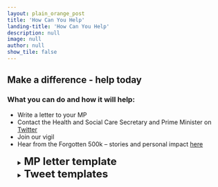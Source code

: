 ```yaml
---
layout: plain_orange_post
title: 'How Can You Help'
landing-title: 'How Can You Help'
description: null
image: null
author: null
show_tile: false
---
```


<h2>Make a difference - help today</h2>

<h3>What you can do and how it will help:</h3>

 <ul class="difference">
                        <li>Write a letter to your MP</li>
                        <li>Contact the Health and Social Care Secretary and Prime Minister on <a href="https://twitter.com/i/flow/login">Twitter</a>
                        <li>Join our vigil</li>
                        <li>Hear from the Forgotten 500k – stories and personal impact <a href="https://getevusheld.uk/hear-our-stories/">here</a></li>
<br>
<details>
<summary><b><font size="+2">MP letter template</font></b></summary>

<p><font color="navy"><b>[INSERT YOUR ADRESS <br> <br> + POSTCODE]</b></font></p>

<p><b>URGENT: EVUSHELD – PREVENTATIVE COVID-19 TREATMENT </b></p>
 
<p>Dear <font color="navy"><b>[INSERT NAME OF MP]</b>,</font></p>
<p>RE: EVUSHELD </p>
<p><font color="navy"><u>Option 1:</u></font> Many immunocompromised people like <font color="navy"><b>[ME / MY LOVED ONE]</b></font>, who has <font color="navy"><b>[CONDITION NAME]</b></font>, are still shielding/taking significant precautions, two years later, because we are at disproportionate risk of dying from Covid.</p>

<p><font color="navy"><u>Option 2:</u></font> I am writing on behalf of those who are still at disproportionate risk from Covid.</p>

<p>Immunocompromised people are also less likely to be protected by vaccines. There are over 500k people who are still at increased risk from this deadly disease, many of whom are still anxious and cannot ‘live with Covid’ like the rest of the country. <b>Evusheld is a treatment that aims to prevent Covid-19.</b></p>

<p>Despite Evusheld receiving MHRA approval earlier this year, the Department of Health and Social Care has announced that it will not decide whether to procure the treatment until an appraisal is completed by the National Institute for Health and Care Excellence (NICE) in May 2023. Evusheld, however, is already being monitored as part of the RAPID C-19 initiative. Other Covid treatments and vaccines were monitored by RAPID C-19 then procured and made available before a NICE appraisal. This is because the individual and public health need for these treatments is considered greater and more urgent than the need to determine how cost-effective they are. There is a wealth of robust evidence demonstrating Evusheld’s effectiveness at preventing Covid-19 infection, and of reducing severity of illness. </p> 

<p>The latest real-world data from Israel shows that immunocompromised people who took Evusheld were half as likely to become infected with Covid, and 92% less likely to be hospitalised and/or die. Evusheld has been rolled out in 33 countries, including the United States, Canada, Japan, and France. Most of these countries have measured the impact and effectiveness of Evusheld to monitor whether it works against new variants. We want to see our Government do the same and let those left behind get back to normal.</p> 

<p>The immunocompromised urgently need a safe and effective treatment to help prevent them from getting infected with Covid, and from the severe outcomes associated with the disease.</p>

<p><b>Please can you:</b></p>
<ul class="difference">
                        <li><b>Write to the Secretary of State for Health and Social Care on my behalf and urge her to roll out Evusheld this winter.</b></li>
                        <li><b>Join our vigil on the XXX at XXX in Parliament Square, where family and friends of the Forgotten 500,000 will be gathering to represent them.</b></li>
                        </ul>

<p>I look forward to hearing from you as soon as possible.</p>

<p>Yours sincerely, </p>

<p><font color="navy"><b>[YOUR NAME]</b></font></p>

</details>

<details>
<summary><b><font size="+2">Tweet templates</font></b></summary>

<ul class="difference">
                    <li><u>Tweets for the immunocompromised:</u></li>
                    <ul class="level_3">
                        <li>Help the #Forgotten500k feel safe again @theresecoffey. We are still at risk from Covid – we need you to roll out Evusheld now.</li>
                        <li>Help the #Forgotten500k feel safe again @trussliz. We are still at risk from Covid – we need you to roll out Evusheld now.</li>
                    </ul>
                    <li><u>Tweets for family members of the immunocompromised:</u></li>
                    <ul class="level_3">
                        <li>Help the #Forgotten500k feel safe again @trussliz. My loved ones are still at risk from Covid – we need you to roll out Evusheld now.</li>
                    </ul>
                        <li><u>Tweets for other supporters:</u></li>
                        <ul class="level_3">
                        <li>Help protect the #Forgotten500k and roll out Evusheld urgently @theresecoffey. We dealt with Covid together – we can’t leave them behind. </li>
                    </ul></ul>
</details>

